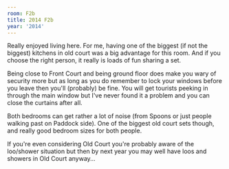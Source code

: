 ```yaml
---
room: F2b
title: 2014 F2b
year: '2014'
---
```


Really enjoyed living here. For me, having one of the biggest (if not the biggest) kitchens in old court was a big advantage for this room. And if you choose the right person, it really is loads of fun sharing a set.  

Being close to Front Court and being ground floor does make you wary of security more but as long as you do remember to lock your windows before you leave then you'll (probably) be fine. You will get tourists peeking in through the main window but I've never found it a problem and you can close the curtains after all.

Both bedrooms can get rather a lot of noise (from Spoons or just people walking past on Paddock side). One of the biggest old court sets though, and really good bedroom sizes for both people.

If you're even considering Old Court you're probably aware of the loo/shower situation but then by next year you may well have loos and showers in Old Court anyway...